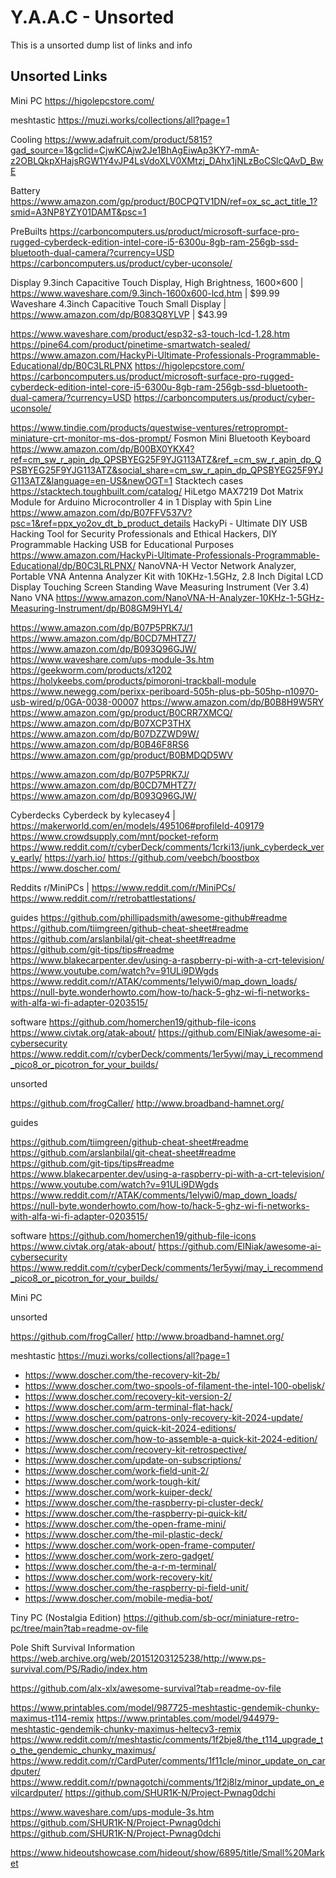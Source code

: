 <!-- ======================================== unsorted.md Start ======================================== -->


<!-- ------------------------------ Intro Start ------------------------------ -->

# Y.A.A.C - Unsorted

This is a unsorted dump list of links and info

<!-- ------------------------------ Intro End ------------------------------ -->


<!-- ------------------------------ Overview Start ------------------------------ -->

<!-- ------------------------------ Overview Start ------------------------------ -->


<!-- ------------------------------ Unsorted Links Start ------------------------------ -->

## Unsorted Links




Mini PC
https://higolepcstore.com/


meshtastic
https://muzi.works/collections/all?page=1


Cooling
https://www.adafruit.com/product/5815?gad_source=1&gclid=CjwKCAjw2Je1BhAgEiwAp3KY7-mmA-z2OBLQkpXHajsRGW1Y4vJP4LsVdoXLV0XMtzj_DAhx1jNLzBoCSlcQAvD_BwE


Battery
https://www.amazon.com/gp/product/B0CPQTV1DN/ref=ox_sc_act_title_1?smid=A3NP8YZY01DAMT&psc=1


PreBuilts
https://carboncomputers.us/product/microsoft-surface-pro-rugged-cyberdeck-edition-intel-core-i5-6300u-8gb-ram-256gb-ssd-bluetooth-dual-camera/?currency=USD
https://carboncomputers.us/product/cyber-uconsole/


Display
9.3inch Capacitive Touch Display, High Brightness, 1600×600 | https://www.waveshare.com/9.3inch-1600x600-lcd.htm | $99.99
Waveshare 4.3inch Capacitive Touch Small Display | https://www.amazon.com/dp/B083Q8YLVP | $43.99

https://www.waveshare.com/product/esp32-s3-touch-lcd-1.28.htm
https://pine64.com/product/pinetime-smartwatch-sealed/
https://www.amazon.com/HackyPi-Ultimate-Professionals-Programmable-Educational/dp/B0C3LRLPNX
https://higolepcstore.com/
https://carboncomputers.us/product/microsoft-surface-pro-rugged-cyberdeck-edition-intel-core-i5-6300u-8gb-ram-256gb-ssd-bluetooth-dual-camera/?currency=USD
https://carboncomputers.us/product/cyber-uconsole/


https://www.tindie.com/products/questwise-ventures/retroprompt-miniature-crt-monitor-ms-dos-prompt/
Fosmon Mini Bluetooth Keyboard		https://www.amazon.com/dp/B00BX0YKX4?ref=cm_sw_r_apin_dp_QPSBYEG25F9YJG113ATZ&ref_=cm_sw_r_apin_dp_QPSBYEG25F9YJG113ATZ&social_share=cm_sw_r_apin_dp_QPSBYEG25F9YJG113ATZ&language=en-US&newOGT=1
Stacktech cases		https://stacktech.toughbuilt.com/catalog/
HiLetgo MAX7219 Dot Matrix Module for Arduino Microcontroller 4 in 1 Display with 5pin Line	https://www.amazon.com/dp/B07FFV537V?psc=1&ref=ppx_yo2ov_dt_b_product_details
HackyPi - Ultimate DIY USB Hacking Tool for Security Professionals and Ethical Hackers, DIY Programmable Hacking USB for Educational Purposes	https://www.amazon.com/HackyPi-Ultimate-Professionals-Programmable-Educational/dp/B0C3LRLPNX/
NanoVNA-H Vector Network Analyzer, Portable VNA Antenna Analyzer Kit with 10KHz-1.5GHz, 2.8 Inch Digital LCD Display Touching Screen Standing Wave Measuring Instrument (Ver 3.4) Nano VNA	https://www.amazon.com/NanoVNA-H-Analyzer-10KHz-1-5GHz-Measuring-Instrument/dp/B08GM9HYL4/

https://www.amazon.com/dp/B07P5PRK7J/1
https://www.amazon.com/dp/B0CD7MHTZ7/
https://www.amazon.com/dp/B093Q96GJW/
https://www.waveshare.com/ups-module-3s.htm
https://geekworm.com/products/x1202
https://holykeebs.com/products/pimoroni-trackball-module
https://www.newegg.com/perixx-periboard-505h-plus-pb-505hp-n10970-usb-wired/p/0GA-0038-00007
https://www.amazon.com/dp/B0B8H9W5RY
https://www.amazon.com/gp/product/B0CRR7XMCQ/
https://www.amazon.com/dp/B07XCP3THX
https://www.amazon.com/dp/B07DZZWD9W/
https://www.amazon.com/dp/B0B46F8RS6
https://www.amazon.com/gp/product/B0BMDQD5WV

https://www.amazon.com/dp/B07P5PRK7J/
https://www.amazon.com/dp/B0CD7MHTZ7/
https://www.amazon.com/dp/B093Q96GJW/



Cyberdecks
Cyberdeck by kylecasey4 | https://makerworld.com/en/models/495106#profileId-409179
https://www.crowdsupply.com/mnt/pocket-reform
https://www.reddit.com/r/cyberDeck/comments/1crki13/junk_cyberdeck_very_early/
https://yarh.io/
https://github.com/veebch/boostbox
https://www.doscher.com/


Reddits
r/MiniPCs | https://www.reddit.com/r/MiniPCs/
https://www.reddit.com/r/retrobattlestations/


guides
https://github.com/phillipadsmith/awesome-github#readme
https://github.com/tiimgreen/github-cheat-sheet#readme
https://github.com/arslanbilal/git-cheat-sheet#readme
https://github.com/git-tips/tips#readme
https://www.blakecarpenter.dev/using-a-raspberry-pi-with-a-crt-television/
https://www.youtube.com/watch?v=91ULi9DWgds
https://www.reddit.com/r/ATAK/comments/1elywi0/map_down_loads/
https://null-byte.wonderhowto.com/how-to/hack-5-ghz-wi-fi-networks-with-alfa-wi-fi-adapter-0203515/


software
https://github.com/homerchen19/github-file-icons
https://www.civtak.org/atak-about/
https://github.com/ElNiak/awesome-ai-cybersecurity
https://www.reddit.com/r/cyberDeck/comments/1er5ywj/may_i_recommend_pico8_or_picotron_for_your_builds/


unsorted

https://github.com/frogCaller/
http://www.broadband-hamnet.org/


guides

https://github.com/tiimgreen/github-cheat-sheet#readme
https://github.com/arslanbilal/git-cheat-sheet#readme
https://github.com/git-tips/tips#readme
https://www.blakecarpenter.dev/using-a-raspberry-pi-with-a-crt-television/
https://www.youtube.com/watch?v=91ULi9DWgds
https://www.reddit.com/r/ATAK/comments/1elywi0/map_down_loads/
https://null-byte.wonderhowto.com/how-to/hack-5-ghz-wi-fi-networks-with-alfa-wi-fi-adapter-0203515/


software
https://github.com/homerchen19/github-file-icons
https://www.civtak.org/atak-about/
https://github.com/ElNiak/awesome-ai-cybersecurity
https://www.reddit.com/r/cyberDeck/comments/1er5ywj/may_i_recommend_pico8_or_picotron_for_your_builds/


Mini PC




unsorted

https://github.com/frogCaller/
http://www.broadband-hamnet.org/



meshtastic
https://muzi.works/collections/all?page=1




- https://www.doscher.com/the-recovery-kit-2b/
- https://www.doscher.com/two-spools-of-filament-the-intel-100-obelisk/
- https://www.doscher.com/recovery-kit-version-2/
- https://www.doscher.com/arm-terminal-flat-hack/
- https://www.doscher.com/patrons-only-recovery-kit-2024-update/
- https://www.doscher.com/quick-kit-2024-editions/
- https://www.doscher.com/how-to-assemble-a-quick-kit-2024-edition/
- https://www.doscher.com/recovery-kit-retrospective/
- https://www.doscher.com/update-on-subscriptions/
- https://www.doscher.com/work-field-unit-2/
- https://www.doscher.com/work-tough-kit/
- https://www.doscher.com/work-kuiper-deck/
- https://www.doscher.com/the-raspberry-pi-cluster-deck/
- https://www.doscher.com/the-raspberry-pi-quick-kit/
- https://www.doscher.com/the-open-frame-mini/
- https://www.doscher.com/the-mil-plastic-deck/
- https://www.doscher.com/work-open-frame-computer/
- https://www.doscher.com/work-zero-gadget/
- https://www.doscher.com/the-a-r-m-terminal/
- https://www.doscher.com/work-recovery-kit/
- https://www.doscher.com/the-raspberry-pi-field-unit/
- https://www.doscher.com/mobile-media-bot/





Tiny PC (Nostalgia Edition)		https://github.com/sb-ocr/miniature-retro-pc/tree/main?tab=readme-ov-file


Pole Shift Survival Information   https://web.archive.org/web/20151203125238/http://www.ps-survival.com/PS/Radio/index.htm

https://github.com/alx-xlx/awesome-survival?tab=readme-ov-file

https://www.printables.com/model/987725-meshtastic-gendemik-chunky-maximus-t114-remix
https://www.printables.com/model/944979-meshtastic-gendemik-chunky-maximus-heltecv3-remix
https://www.reddit.com/r/meshtastic/comments/1f2bje8/the_t114_upgrade_to_the_gendemic_chunky_maximus/
https://www.reddit.com/r/CardPuter/comments/1f11cle/minor_update_on_cardputer/
https://www.reddit.com/r/pwnagotchi/comments/1f2j8lz/minor_update_on_evilcardputer/
https://github.com/SHUR1K-N/Project-Pwnag0dchi

https://www.waveshare.com/ups-module-3s.htm
https://github.com/SHUR1K-N/Project-Pwnag0dchi
https://github.com/SHUR1K-N/Project-Pwnag0dchi


https://www.hideoutshowcase.com/hideout/show/6895/title/Small%20Market


<!-- ------------------------------ Unsorted Links End ------------------------------ -->


<!-- ------------------------------ Outro Start ------------------------------ -->

<!-- ------------------------------ Outro End ------------------------------ -->


<!-- ======================================== unsorted.md end ======================================== -->
